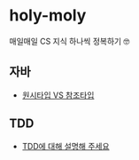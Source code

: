 # holy-moly
매일매일 CS 지식 하나씩 정복하기 🤓

## 자바

- [원시타입 VS 참조타입](java/q1-primitive-vs-reference/README.md)

## TDD

- [TDD에 대해 설명해 주세요](tdd/q1-stength-and-weakness/README.md)

